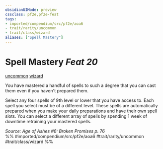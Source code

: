```yaml
---
obsidianUIMode: preview
cssclass: pf2e,pf2e-feat
tags:
- imported/compendium/src/pf2e/aoa6
- trait/rarity/uncommon
- trait/class/wizard
aliases: ["Spell Mastery"]
---
```

# Spell Mastery  *Feat 20*  
[uncommon](uncommon.md)  [wizard](rules/traits/wizard.md)  


You have mastered a handful of spells to such a degree that you can cast them even if you haven't prepared them.

Select any four spells of 9th level or lower that you have access to. Each spell you select must be of a different level. These spells are automatically prepared when you make your daily preparations and have their own spell slots. You can select a different array of spells by spending 1 week of downtime retraining your mastered spells.

*Source: Age of Ashes #6: Broken Promises p. 76*  
%% #imported/compendium/src/pf2e/aoa6 #trait/rarity/uncommon #trait/class/wizard %%